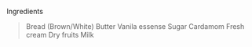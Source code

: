 Ingredients
> Bread (Brown/White)
> Butter
> Vanila essense
> Sugar
> Cardamom
> Fresh cream
> Dry fruits
> Milk
